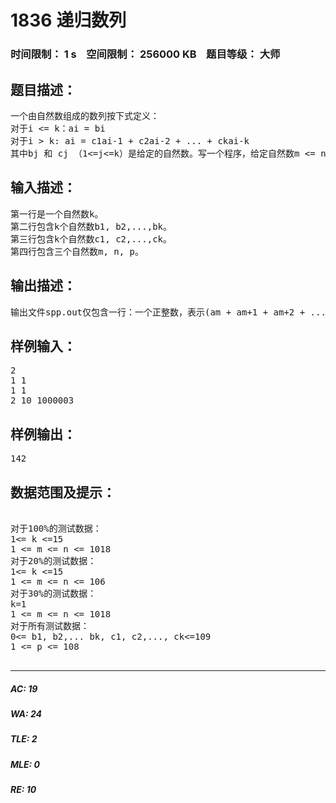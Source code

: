# 1836 递归数列   
### 时间限制： 1 s&nbsp;&nbsp;&nbsp;&nbsp;空间限制： 256000 KB&nbsp;&nbsp;&nbsp;&nbsp;题目等级： 大师  
## 题目描述：  

<pre>
一个由自然数组成的数列按下式定义：
对于i <= k：ai = bi 
对于i > k: ai = c1ai-1 + c2ai-2 + ... + ckai-k
其中bj 和 cj （1<=j<=k）是给定的自然数。写一个程序，给定自然数m <= n, 计算am + am+1 + am+2 + ... + an, 并输出它除以给定自然数p的余数的值。 
</pre>
  
  
## 输入描述：  

<pre>
第一行是一个自然数k。
第二行包含k个自然数b1, b2,...,bk。
第三行包含k个自然数c1, c2,...,ck。
第四行包含三个自然数m, n, p。
</pre>
  
  
## 输出描述：  

<pre>
输出文件spp.out仅包含一行：一个正整数，表示(am + am+1 + am+2 + ... + an) mod p的值。
</pre>
  
  
## 样例输入：  

<pre>
2
1 1
1 1
2 10 1000003
</pre>
  
  
## 样例输出：  

<pre>
142
</pre>
  
  
## 数据范围及提示：  

<pre>

对于100%的测试数据：
1<= k <=15
1 <= m <= n <= 1018
对于20%的测试数据：
1<= k <=15
1 <= m <= n <= 106
对于30%的测试数据：
k=1
1 <= m <= n <= 1018
对于所有测试数据：  
0<= b1, b2,... bk, c1, c2,..., ck<=109
1 <= p <= 108

</pre>
  
  
***  

##### AC: 19  
##### WA: 24  
##### TLE: 2  
##### MLE: 0  
##### RE: 10  
